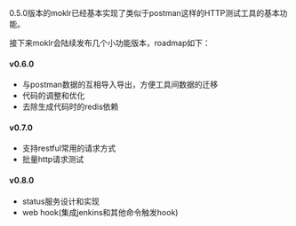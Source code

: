 0.5.0版本的moklr已经基本实现了类似于postman这样的HTTP测试工具的基本功能。

接下来moklr会陆续发布几个小功能版本，roadmap如下：

#### v0.6.0

- 与postman数据的互相导入导出，方便工具间数据的迁移
- 代码的调整和优化
- 去除生成代码时的redis依赖


#### v0.7.0

- 支持restful常用的请求方式
- 批量http请求测试


#### v0.8.0

- status服务设计和实现
- web hook(集成jenkins和其他命令触发hook)